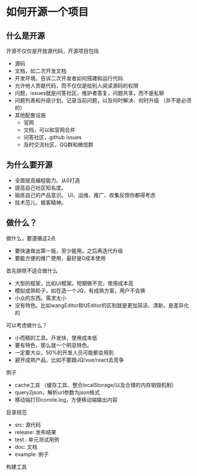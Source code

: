 # 如何开源一个项目


## 什么是开源

开源不仅仅是开放源代码，开源项目包括

- 源码
- 文档，如二次开发文档
- 开发环境，告诉二次开发者如何搭建和运行代码
- 允许他人贡献代码，而不仅仅是给别人阅读源码的权限
- 问题，issues就是问答社区，维护者答复，问题共享，而不是私聊
- 问题列表和升级计划，记录当前问题，以及何时解决、何时升级 （并不是必须的）
- 其他配套设施
    + 官网
    + 文档，可以和官网合并
    + 问答社区，github issues
    + 及时交流社区，QQ群和微信群



## 为什么要开源

- 全面提高编程能力。从0打造
- 提高自己社区知名度。
- 锻炼自己的产品意识。  UI、运维、推广、收集反馈你都得考虑
- 技术范儿、极客精神。
 

## 做什么？

做什么，要遵循这2点

- 要快速做出第一版，至少能用，之后再迭代升级
- 要能方便的推广使用，最好是0成本使用

首先排除不适合做什么

- 大型的框架，比如UI框架。短期做不完，使用成本高
- 模拟成熟轮子，如在造一个JQ，有成熟方案，用户不会换
- 小众的东西。需求太小
- 没有特色。比如wangEditor和UEditor的区别就是更加简洁、清新。是差异化的

可以考虑做什么？

- 小而精的工具。开发快，使用成本低
- 要有特色，那么就一个明显特色。
- 一定要大众，50%的开发人员可能都会用到
- 避开成熟产品，比如不要跟JQ/vue/react去竞争

 
 例子

 - cache工具 （缓存工具、整合localStorage/以及合理的内存销毁机制）
 - query2json，解析url参数为json格式
 - 移动端打印conole.log，方便移动端输出内容



目录规范

- src: 源代码
- release: 发布结果
- test : 单元测试用例
- doc: 文档
- example: 例子


构建工具



